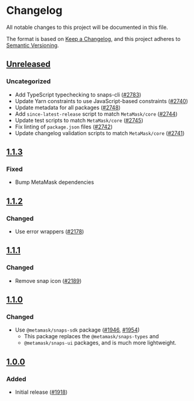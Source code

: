# Changelog

All notable changes to this project will be documented in this file.

The format is based on [Keep a Changelog](https://keepachangelog.com/en/1.0.0/),
and this project adheres to [Semantic Versioning](https://semver.org/spec/v2.0.0.html).

## [Unreleased]

### Uncategorized

- Add TypeScript typechecking to snaps-cli ([#2783](https://github.com/MetaMask/snaps/pull/2783))
- Update Yarn constraints to use JavaScript-based constraints ([#2740](https://github.com/MetaMask/snaps/pull/2740))
- Update metadata for all packages ([#2748](https://github.com/MetaMask/snaps/pull/2748))
- Add `since-latest-release` script to match `MetaMask/core` ([#2744](https://github.com/MetaMask/snaps/pull/2744))
- Update test scripts to match `MetaMask/core` ([#2745](https://github.com/MetaMask/snaps/pull/2745))
- Fix linting of `package.json` files ([#2742](https://github.com/MetaMask/snaps/pull/2742))
- Update changelog validation scripts to match `MetaMask/core` ([#2741](https://github.com/MetaMask/snaps/pull/2741))

## [1.1.3]

### Fixed

- Bump MetaMask dependencies

## [1.1.2]

### Changed

- Use error wrappers ([#2178](https://github.com/MetaMask/snaps/pull/2178))

## [1.1.1]

### Changed

- Remove snap icon ([#2189](https://github.com/MetaMask/snaps/pull/2189))

## [1.1.0]

### Changed

- Use `@metamask/snaps-sdk` package ([#1946](https://github.com/MetaMask/snaps/pull/1946), [#1954](https://github.com/MetaMask/snaps/pull/1954))
  - This package replaces the `@metamask/snaps-types` and
  - `@metamask/snaps-ui` packages, and is much more lightweight.

## [1.0.0]

### Added

- Initial release ([#1918](https://github.com/MetaMask/snaps/pull/1918))

[Unreleased]: https://github.com/MetaMask/snaps/compare/@metamask/home-page-example-snap@1.1.3...HEAD
[1.1.3]: https://github.com/MetaMask/snaps/compare/@metamask/home-page-example-snap@1.1.2...@metamask/home-page-example-snap@1.1.3
[1.1.2]: https://github.com/MetaMask/snaps/compare/@metamask/home-page-example-snap@1.1.1...@metamask/home-page-example-snap@1.1.2
[1.1.1]: https://github.com/MetaMask/snaps/compare/@metamask/home-page-example-snap@1.1.0...@metamask/home-page-example-snap@1.1.1
[1.1.0]: https://github.com/MetaMask/snaps/compare/@metamask/home-page-example-snap@1.0.0...@metamask/home-page-example-snap@1.1.0
[1.0.0]: https://github.com/MetaMask/snaps/releases/tag/@metamask/home-page-example-snap@1.0.0
